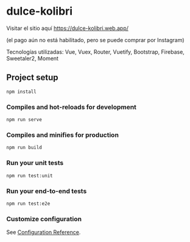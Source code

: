 # dulce-kolibri
Visitar el sitio aquí https://dulce-kolibri.web.app/ 

(el pago aún no está habilitado, pero se puede comprar por Instagram)

Tecnologías utilizadas: Vue, Vuex, Router, Vuetify, Bootstrap, Firebase, Sweetaler2, Moment

## Project setup
```
npm install
```

### Compiles and hot-reloads for development
```
npm run serve
```

### Compiles and minifies for production
```
npm run build
```

### Run your unit tests
```
npm run test:unit
```

### Run your end-to-end tests
```
npm run test:e2e
```

### Customize configuration
See [Configuration Reference](https://cli.vuejs.org/config/).
